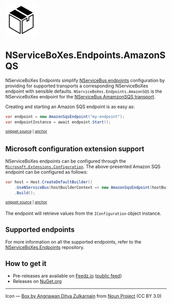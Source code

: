 <img src="assets/icon.png" width="100" />

# NServiceBoXes.Endpoints.AmazonSQS

NServiceBoXes Endpoints simplify [NServiceBus endpoints](https://docs.particular.net/nservicebus/) configuration by providing for supported transports a corresponding NServiceBoXes endpoint with sensible defaults. `NServiceBoXes.Endpoints.AmazonSQS` is the NServiceBoXes endpoint for the [NServiceBus AmamzonSQS transport](https://docs.particular.net/transports/sqs/).

Creating and starting an Amazon SQS endpoint is as easy as:

<!-- snippet: BasicEndpointUsage -->
<a id='snippet-basicendpointusage'></a>
```cs
var endpoint = new AmazonSqsEndpoint("my-endpoint");
var endpointInstance = await endpoint.Start();
```
<sup><a href='/src/Snippets/BasicEndpoint.cs#L9-L12' title='Snippet source file'>snippet source</a> | <a href='#snippet-basicendpointusage' title='Start of snippet'>anchor</a></sup>
<!-- endSnippet -->

## Microsoft configuration extension support

NServiceBoXes endpoints can be configured through the [`Microsoft.Extensions.Configuration`](https://www.nuget.org/packages/Microsoft.Extensions.Configuration). The above-presented Amazon SQS endpoint can be configured as follows:

<!-- snippet: UseWithHost -->
<a id='snippet-usewithhost'></a>
```cs
var host = Host.CreateDefaultBuilder()
    .UseNServiceBus(hostBuilderContext => new AmazonSqsEndpoint(hostBuilderContext.Configuration))
    .Build();
```
<sup><a href='/src/Snippets/UseWithHost.cs#L11-L15' title='Snippet source file'>snippet source</a> | <a href='#snippet-usewithhost' title='Start of snippet'>anchor</a></sup>
<!-- endSnippet -->

The endpoint will retrieve values from the `IConfiguration` object instance.

## Supported endpoints

For more information on all the supported endpoints, refer to the [NServiceBoXes.Endpoints](https://github.com/mauroservienti/NServiceBoXes.Endpoints#supported-endpoints) repository.

## How to get it

- Pre-releases are available on [Feedz.io](https://feedz.io/) ([public feed](https://f.feedz.io/mauroservienti/pre-releases/nuget/index.json))
- Releases on [NuGet.org](https://www.nuget.org/packages?q=NServiceBoXes)







---

Icon — [Box by Angriawan Ditya Zulkarnain](https://thenounproject.com/icon/box-1298424/) from [Noun Project](https://thenounproject.com/browse/icons/term/box/) (CC BY 3.0)
